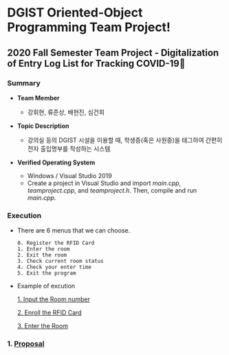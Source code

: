 # DGIST Oriented-Object Programming Team Project!
## 2020 Fall Semester Team Project - Digitalization of Entry Log List for Tracking COVID-19🦠

### Summary
- **Team Member**
  * 강휘현, 류준상, 배현진, 심건희
  
- **Topic Description**
  * 강의실 등의 DGIST 시설을 이용할 때, 학생증(혹은 사원증)을 태그하여 간편히 전자 출입명부를 작성하는 시스템

- **Verified Operating System**
  * Windows / Visual Studio 2019
  * Create a project in Visual Studio and import _main.cpp_, _teamproject.cpp_, and _teamproject.h_. Then, compile and run _main.cpp_.

### Execution
- There are 6 menus that we can choose.  

  ```
  0. Register the RFID Card
  1. Enter the room
  2. Exit the room
  3. Check current room status
  4. Check your enter time
  5. Exit the program
  ```

- Example of excution

  <u>1. Input the Room number</u>
  
  <u>2. Enroll the RFID Card</u>
  
  <u>3. Enter the Room</u>
  






### 1. [Proposal](https://github.com/bae3559/OOP_TeamProject_2020/tree/main/Proposal)
